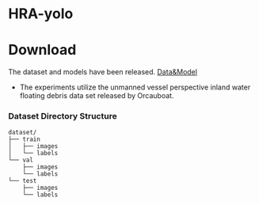 # HRA-yolo
# Download
The dataset and models have been released. [Data&Model]( https://pan.baidu.com/s/1qhYJRb5mjvoP3HmhhTjw9w?pwd=vs12 )
- The experiments utilize the unmanned vessel perspective inland water floating debris data  set released by Orcauboat.


### Dataset Directory Structure
~~~
dataset/
├── train
│   ├── images
│   └── labels
└── val
    ├── images
    └── labels
└── test
    ├── images
    └── labels


